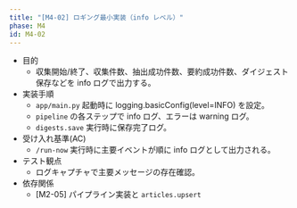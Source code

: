 ```yaml
---
title: "[M4-02] ロギング最小実装（info レベル）"
phase: M4
id: M4-02
---
```


- 目的
  - 収集開始/終了、収集件数、抽出成功件数、要約成功件数、ダイジェスト保存などを info ログで出力する。
- 実装手順
  - `app/main.py` 起動時に logging.basicConfig(level=INFO) を設定。
  - `pipeline` の各ステップで info ログ、エラーは warning ログ。
  - `digests.save` 実行時に保存完了ログ。
- 受け入れ基準(AC)
  - `/run-now` 実行時に主要イベントが順に info ログとして出力される。
- テスト観点
  - ログキャプチャで主要メッセージの存在確認。
- 依存関係
  - [M2-05] パイプライン実装と `articles.upsert`